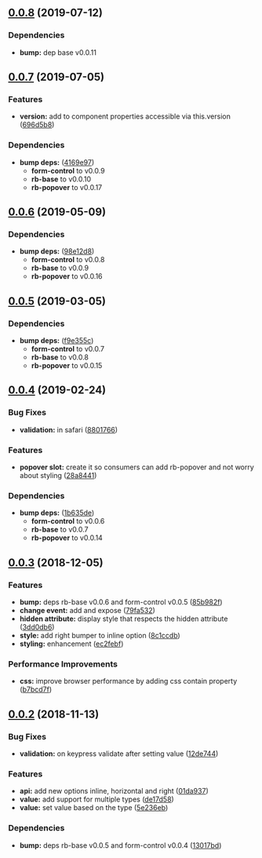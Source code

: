 ## [0.0.8](https://github.com/rapid-build-ui/rb-checkbox/compare/v0.0.7...v0.0.8) (2019-07-12)


### Dependencies

* **bump:** dep base v0.0.11



## [0.0.7](https://github.com/rapid-build-ui/rb-checkbox/compare/v0.0.6...v0.0.7) (2019-07-05)


### Features

* **version:** add to component properties accessible via this.version ([696d5b8](https://github.com/rapid-build-ui/rb-checkbox/commit/696d5b8))


### Dependencies

* **bump deps:** ([4169e97](https://github.com/rapid-build-ui/rb-checkbox/commit/4169e97))
	* **form-control** to v0.0.9
	* **rb-base** to v0.0.10
	* **rb-popover** to v0.0.17



## [0.0.6](https://github.com/rapid-build-ui/rb-checkbox/compare/v0.0.5...v0.0.6) (2019-05-09)


### Dependencies

* **bump deps:** ([98e12d8](https://github.com/rapid-build-ui/rb-checkbox/commit/98e12d8))
	* **form-control** to v0.0.8
	* **rb-base** to v0.0.9
	* **rb-popover** to v0.0.16



## [0.0.5](https://github.com/rapid-build-ui/rb-checkbox/compare/v0.0.4...v0.0.5) (2019-03-05)


### Dependencies

* **bump deps:** ([f9e355c](https://github.com/rapid-build-ui/rb-checkbox/commit/f9e355c))
	* **form-control** to v0.0.7
	* **rb-base** to v0.0.8
	* **rb-popover** to v0.0.15



## [0.0.4](https://github.com/rapid-build-ui/rb-checkbox/compare/v0.0.3...v0.0.4) (2019-02-24)


### Bug Fixes

* **validation:** in safari ([8801766](https://github.com/rapid-build-ui/rb-checkbox/commit/8801766))


### Features

* **popover slot:** create it so consumers can add rb-popover and not worry about styling ([28a8441](https://github.com/rapid-build-ui/rb-checkbox/commit/28a8441))


### Dependencies

* **bump deps:** ([1b635de](https://github.com/rapid-build-ui/rb-checkbox/commit/1b635de))
	* **form-control** to v0.0.6
	* **rb-base** to v0.0.7
	* **rb-popover** to v0.0.14



## [0.0.3](https://github.com/rapid-build-ui/rb-checkbox/compare/v0.0.2...v0.0.3) (2018-12-05)


### Features

* **bump:** deps rb-base v0.0.6 and form-control v0.0.5 ([85b982f](https://github.com/rapid-build-ui/rb-checkbox/commit/85b982f))
* **change event:** add and expose ([79fa532](https://github.com/rapid-build-ui/rb-checkbox/commit/79fa532))
* **hidden attribute:** display style that respects the hidden attribute ([3dd0db6](https://github.com/rapid-build-ui/rb-checkbox/commit/3dd0db6))
* **style:** add right bumper to inline option ([8c1ccdb](https://github.com/rapid-build-ui/rb-checkbox/commit/8c1ccdb))
* **styling:** enhancement ([ec2febf](https://github.com/rapid-build-ui/rb-checkbox/commit/ec2febf))


### Performance Improvements

* **css:** improve browser performance by adding css contain property ([b7bcd7f](https://github.com/rapid-build-ui/rb-checkbox/commit/b7bcd7f))



## [0.0.2](https://github.com/rapid-build-ui/rb-checkbox/compare/v0.0.1...v0.0.2) (2018-11-13)


### Bug Fixes

* **validation:** on keypress validate after setting value ([12de744](https://github.com/rapid-build-ui/rb-checkbox/commit/12de744))


### Features

* **api:** add new options inline, horizontal and right ([01da937](https://github.com/rapid-build-ui/rb-checkbox/commit/01da937))
* **value:** add support for multiple types ([de17d58](https://github.com/rapid-build-ui/rb-checkbox/commit/de17d58))
* **value:** set value based on the type ([5e236eb](https://github.com/rapid-build-ui/rb-checkbox/commit/5e236eb))


### Dependencies

* **bump:** deps rb-base v0.0.5 and form-control v0.0.4 ([13017bd](https://github.com/rapid-build-ui/rb-checkbox/commit/13017bd))



